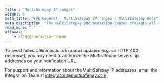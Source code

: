 ```yaml
---
title : "MultiSafepay IP ranges"
weight: 6
meta_title: "FAQ General - MultiSafepay IP ranges - MultiSafepay Docs"
meta_description: "The MultiSafepay Documentation Center presents all relevant information about our Plugins and API. You can also find support pages for payment methods, tools and general questions as well as the contact details of our Support and Integration Teams."
read_more: "."
aliases:
    - /faq/general/ip-ranges
---
```

To avoid failed offline actions in status updates (e.g. an HTTP 403 response), you may need to authorize the Multisafepay servers' ip addresses on your notification URL. 

For support and information about the MultiSafepay IP addresses, email the Integration Team at <integration@multisafepay.com>

